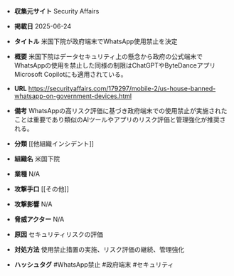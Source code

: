- **収集元サイト**
Security Affairs

- **掲載日**
2025-06-24

- **タイトル**
米国下院が政府端末でWhatsApp使用禁止を決定

- **概要**
米国下院はデータセキュリティ上の懸念から政府の公式端末でWhatsAppの使用を禁止した同様の制限はChatGPTやByteDanceアプリMicrosoft Copilotにも適用されている。

- **URL**
https://securityaffairs.com/179297/mobile-2/us-house-banned-whatsapp-on-government-devices.html

- **備考**
WhatsAppの高リスク評価に基づき政府端末での使用禁止が実施されたことは重要であり類似のAIツールやアプリのリスク評価と管理強化が推奨される。

- **分類**
[[他組織インシデント]]

- **組織名**
米国下院

- **業種**
N/A

- **攻撃手口**
[[その他]]

- **攻撃影響**
N/A

- **脅威アクター**
N/A

- **原因**
セキュリティリスクの評価

- **対処方法**
使用禁止措置の実施、リスク評価の継続、管理強化

- **ハッシュタグ**
#WhatsApp禁止 #政府端末 #セキュリティ
